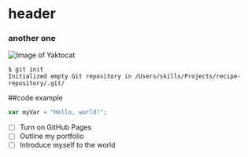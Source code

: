# header
### another one
![Image of Yaktocat](https://octodex.github.com/images/yaktocat.png)
```
$ git init
Initialized empty Git repository in /Users/skills/Projects/recipe-repository/.git/
```

##code example
``` javascript
var myVar = "Hello, world!";
```

- [ ] Turn on GitHub Pages
- [ ] Outline my portfolio
- [ ] Introduce myself to the world
